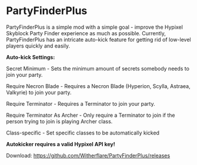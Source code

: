 # PartyFinderPlus

PartyFinderPlus is a simple mod with a simple goal - improve the Hypixel Skyblock Party Finder experience as much as possible.
Currently, PartyFinderPlus has an intricate auto-kick feature for getting rid of low-level players quickly and easily.

**Auto-kick Settings:**

Secret Minimum - Sets the minimum amount of secrets somebody needs to join your party.

Require Necron Blade - Requires a Necron Blade (Hyperion, Scylla, Astraea, Valkyrie) to join your party.

Require Terminator - Requires a Terminator to join your party.

Require Terminator As Archer - Only require a Terminator to join if the person trying to join is playing Archer class.

Class-specific - Set specific classes to be automatically kicked

**Autokicker requires a valid Hypixel API key!**

Download: https://github.com/Witherflare/PartyFinderPlus/releases
